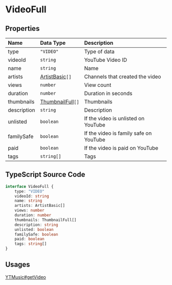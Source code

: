 # VideoFull

## Properties

| Name        | Data Type                                 | Description                            |
| :---------- | :---------------------------------------- | :------------------------------------- |
| type        | `"VIDEO"`                                 | Type of data                           |
| videoId     | `string`                                  | YouTube Video ID                       |
| name        | `string`                                  | Name                                   |
| artists     | [ArtistBasic](./ArtistBasic.html)`[]`     | Channels that created the video        |
| views       | `number`                                  | View count                             |
| duration    | `number`                                  | Duration in seconds                    |
| thumbnails  | [ThumbnailFull](./ThumbnailFull.html)`[]` | Thumbnails                             |
| description | `string`                                  | Description                            |
| unlisted    | `boolean`                                 | If the video is unlisted on YouTube    |
| familySafe  | `boolean`                                 | If the video is family safe on YouTube |
| paid        | `boolean`                                 | If the video is paid on YouTube        |
| tags        | `string[]`                                | Tags                                   |

## TypeScript Source Code

```ts
interface VideoFull {
	type: "VIDEO"
	videoId: string
	name: string
	artists: ArtistBasic[]
	views: number
	duration: number
	thumbnails: ThumbnailFull[]
	description: string
	unlisted: boolean
	familySafe: boolean
	paid: boolean
	tags: string[]
}
```

## Usages

[YTMusic#getVideo](../ytmusic/getVideo.html)
